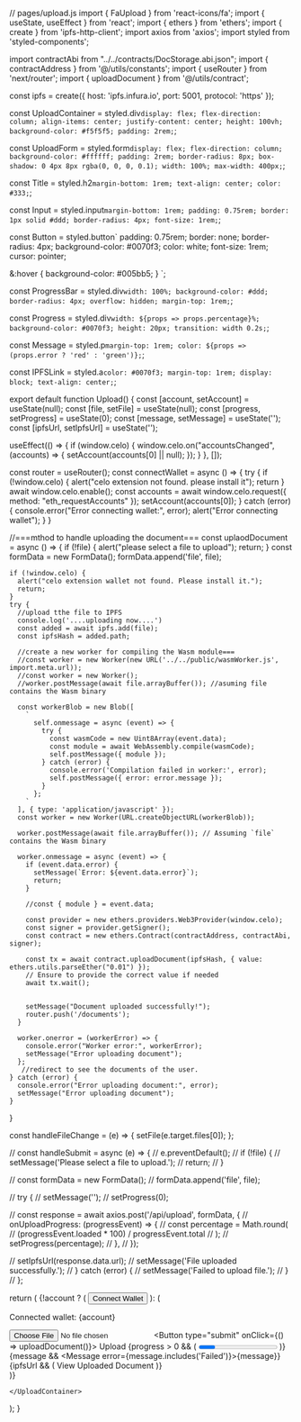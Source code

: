 
// pages/upload.js
import { FaUpload } from 'react-icons/fa';
import { useState, useEffect } from 'react';
import { ethers } from 'ethers';
import { create } from 'ipfs-http-client';
import axios from 'axios';
import styled from 'styled-components';

import contractAbi from "../../contracts/DocStorage.abi.json";
import { contractAddress } from '@/utils/constants';
import { useRouter } from 'next/router';
import { uploadDocument } from '@/utils/contract';


const ipfs = create({ host: 'ipfs.infura.io', port: 5001, protocol: 'https' });


const UploadContainer = styled.div`
  display: flex;
  flex-direction: column;
  align-items: center;
  justify-content: center;
  height: 100vh;
  background-color: #f5f5f5;
  padding: 2rem;
`;

const UploadForm = styled.form`
  display: flex;
  flex-direction: column;
  background-color: #ffffff;
  padding: 2rem;
  border-radius: 8px;
  box-shadow: 0 4px 8px rgba(0, 0, 0, 0.1);
  width: 100%;
  max-width: 400px;
`;

const Title = styled.h2`
  margin-bottom: 1rem;
  text-align: center;
  color: #333;
`;

const Input = styled.input`
  margin-bottom: 1rem;
  padding: 0.75rem;
  border: 1px solid #ddd;
  border-radius: 4px;
  font-size: 1rem;
`;

const Button = styled.button`
  padding: 0.75rem;
  border: none;
  border-radius: 4px;
  background-color: #0070f3;
  color: white;
  font-size: 1rem;
  cursor: pointer;

  &:hover {
    background-color: #005bb5;
  }
`;

const ProgressBar = styled.div`
  width: 100%;
  background-color: #ddd;
  border-radius: 4px;
  overflow: hidden;
  margin-top: 1rem;
`;

const Progress = styled.div`
  width: ${props => props.percentage}%;
  background-color: #0070f3;
  height: 20px;
  transition: width 0.2s;
`;

const Message = styled.p`
  margin-top: 1rem;
  color: ${props => (props.error ? 'red' : 'green')};
`;

const IPFSLink = styled.a`
  color: #0070f3;
  margin-top: 1rem;
  display: block;
  text-align: center;
`;


export default function Upload() {
  const [account, setAccount] = useState(null);
  const [file, setFile] = useState(null);
  const [progress, setProgress] = useState(0);
  const [message, setMessage] = useState('');
  const [ipfsUrl, setIpfsUrl] = useState('');

  useEffect(() => {
    if (window.celo) {
      window.celo.on("accountsChanged", (accounts) => {
        setAccount(accounts[0] || null);
      });
    }
  }, []);


  const router = useRouter();
  const connectWallet = async () => {
    try {
      if (!window.celo) {
        alert("celo extension not found. please install it");
        return 
      }
      await window.celo.enable();
      const accounts = await window.celo.request({ method: "eth_requestAccounts" });
      setAccount(accounts[0]);
    } catch (error) {
      console.error("Error connecting wallet:", error);
      alert("Error connecting wallet");
    }
  }


  //===mthod to handle uploading the document===
  const uplaodDocument = async () => {
    if (!file) {
      alert("please select a file to upload");
      return;
    }
    const formData = new FormData();
    formData.append('file', file);

    if (!window.celo) {
      alert("celo extension wallet not found. Please install it.");
      return;
    }
    try {
      //upload tthe file to IPFS
      console.log('....uploading now....')
      const added = await ipfs.add(file);
      const ipfsHash = added.path;

      //create a new worker for compiling the Wasm module===
      //const worker = new Worker(new URL('../../public/wasmWorker.js', import.meta.url));
      //const worker = new Worker();
      //worker.postMessage(await file.arrayBuffer()); //asuming file contains the Wasm binary

      const workerBlob = new Blob([
        `
          self.onmessage = async (event) => {
            try {
              const wasmCode = new Uint8Array(event.data);
              const module = await WebAssembly.compile(wasmCode);
              self.postMessage({ module });
            } catch (error) {
              console.error('Compilation failed in worker:', error);
              self.postMessage({ error: error.message });
            }
          };
        `
      ], { type: 'application/javascript' });
      const worker = new Worker(URL.createObjectURL(workerBlob));

      worker.postMessage(await file.arrayBuffer()); // Assuming `file` contains the Wasm binary

      worker.onmessage = async (event) => {
        if (event.data.error) {
          setMessage(`Error: ${event.data.error}`);
          return;
        }

        //const { module } = event.data;

        const provider = new ethers.providers.Web3Provider(window.celo);
        const signer = provider.getSigner();
        const contract = new ethers.Contract(contractAddress, contractAbi, signer);

        const tx = await contract.uploadDocument(ipfsHash, { value: ethers.utils.parseEther("0.01") });
        // Ensure to provide the correct value if needed
        await tx.wait();
      
        
        setMessage("Document uploaded successfully!");
        router.push('/documents');
      }
      
      worker.onerror = (workerError) => {
        console.error("Worker error:", workerError);
        setMessage("Error uploading document");
      };
       //redirect to see the documents of the user.
    } catch (error) {
      console.error("Error uploading document:", error);
      setMessage("Error uploading document");
    } 
  }

  const handleFileChange = (e) => {
    setFile(e.target.files[0]);
  };

  // const handleSubmit = async (e) => {
  //   e.preventDefault();
  //   if (!file) {
  //     setMessage('Please select a file to upload.');
  //     return;
  //   }

  //   const formData = new FormData();
  //   formData.append('file', file);

  //   try {
  //     setMessage('');
  //     setProgress(0);

  //     const response = await axios.post('/api/upload', formData, {
  //       onUploadProgress: (progressEvent) => {
  //         const percentage = Math.round(
  //           (progressEvent.loaded * 100) / progressEvent.total
  //         );
  //         setProgress(percentage);
  //       },
  //     });

  //     setIpfsUrl(response.data.url);
  //     setMessage('File uploaded successfully.');
  //   } catch (error) {
  //     setMessage('Failed to upload file.');
  //   }
  // };

  return (
    <UploadContainer>
      {!account ? (
          <Button onClick={connectWallet}>Connect Wallet</Button>
      ): (
          <div>
            <p>Connected wallet: {account}</p>
            <UploadForm>
                <Title>Upload Document</Title>
                <Input type="file" onChange={handleFileChange} />
                <Button type="submit" onClick={() => uploadDocument()}>
                    <FaUpload />  Upload
                </Button>
                {progress > 0 && (
                  <ProgressBar>
                    <Progress percentage={progress} />
                  </ProgressBar>
                )}
                {message && <Message error={message.includes('Failed')}>{message}</Message>}
                {ipfsUrl && (
                  <IPFSLink href={ipfsUrl} target="_blank" rel="noopener noreferrer">
                    View Uploaded Document
                  </IPFSLink>
                )}
            </UploadForm>
          </div>
      )}
      
    </UploadContainer>
  );
}